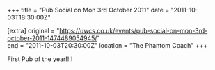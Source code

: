 +++
title = "Pub Social on Mon 3rd October 2011"
date = "2011-10-03T18:30:00Z"

[extra]
original = "https://uwcs.co.uk/events/pub-social-on-mon-3rd-october-2011-1474489054945/"    
end = "2011-10-03T20:30:00Z"
location = "The Phantom Coach"
+++

First Pub of the year\!\!\!\!

